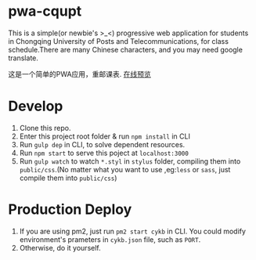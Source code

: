 # pwa-cqupt
This is a simple(or newbie's >_<) progressive web application for students in Chongqing University of Posts and Telecommunications, for class schedule.There are many Chinese characters, and you may need google translate.

这是一个简单的PWA应用，重邮课表.
[在线预览](https://cqupt.heitaov.cn)

# Develop
1. Clone this repo.
2. Enter this project root folder & run  `npm install` in CLI
3. Run `gulp dep` in CLI, to solve dependent resources.
4. Run `npm start` to serve this poject at `localhost:3000`
5. Run `gulp watch` to watch `*.styl` in `stylus` folder, compiling them into `public/css`.(No matter what you want to use ,eg:`less` or `sass`, just compile them into `public/css`)

# Production Deploy
1. If you are using pm2, just run `pm2 start cykb` in CLI. You could modify environment's prameters in `cykb.json` file, such as `PORT`.
2. Otherwise, do it yourself.

